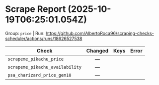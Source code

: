 # Scrape Report (2025-10-19T06:25:01.054Z)

Group: `price`  |  Run: https://github.com/AlbertoRoca96/scraping-checks-scheduler/actions/runs/18626527538

| Check | Changed | Keys | Error |
|---|:---:|:--|:--|
| `scrapeme_pikachu_price` | — |  |  |
| `scrapeme_pikachu_availability` | — |  |  |
| `psa_charizard_price_gem10` | — |  |  |
